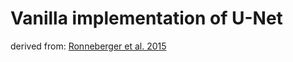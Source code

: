 # Vanilla implementation of U-Net  

derived from: [Ronneberger et al. 2015](https://arxiv.org/abs/1505.04597)

